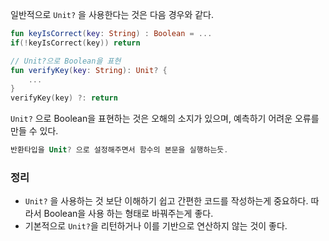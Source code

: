 일반적으로 `Unit?` 을 사용한다는 것은 다음 경우와 같다.

```kotlin
fun keyIsCorrect(key: String) : Boolean = ...
if(!keyIsCorrect(key)) return

// Unit?으로 Boolean을 표현
fun verifyKey(key: String): Unit? {
    ...
}
verifyKey(key) ?: return
```

`Unit?` 으로 Boolean을 표현하는 것은 오해의 소지가 있으며, 예측하기 어려운 오류를 만들 수 있다.

```kotlin
반환타입을 Unit? 으로 설정해주면서 함수의 본문을 실행하는듯.
```

### 정리

- `Unit?` 을 사용하는 것 보단 이해하기 쉽고 간편한 코드를 작성하는게 중요하다. 따라서 Boolean을 사용 하는 형태로 바꿔주는게 좋다.
- 기본적으로 `Unit?`을 리턴하거나 이를 기반으로 연산하지 않는 것이 좋다.
